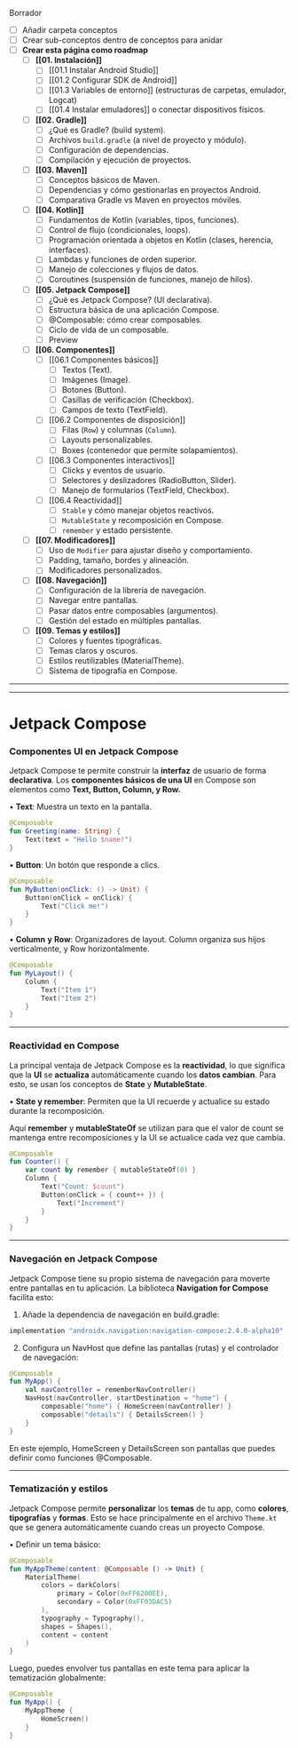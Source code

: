 Borrador
- [ ] Añadir carpeta conceptos
- [ ] Crear sub-conceptos dentro de conceptos para anidar
- [ ] **Crear esta página como roadmap**
	- [ ] **[[01. Instalación]]**
		- [ ] [[01.1 Instalar Android Studio]]
		- [ ] [[01.2 Configurar SDK de Android]]
		- [ ] [[01.3 Variables de entorno]] (estructuras de carpetas, emulador, Logcat)
		- [ ] [[01.4 Instalar emuladores]] o conectar dispositivos físicos.
	- [ ] **[[02. Gradle]]**
		- [ ] ¿Qué es Gradle? (build system).
		- [ ] Archivos `build.gradle` (a nivel de proyecto y módulo).
		- [ ] Configuración de dependencias.
		- [ ] Compilación y ejecución de proyectos.
	- [ ] **[[03. Maven]]**
		- [ ] Conceptos básicos de Maven.
		- [ ] Dependencias y cómo gestionarlas en proyectos Android.
		- [ ] Comparativa Gradle vs Maven en proyectos móviles.
	- [ ] **[[04. Kotlin]]**
		- [ ] Fundamentos de Kotlin (variables, tipos, funciones).
		- [ ] Control de flujo (condicionales, loops).
		- [ ] Programación orientada a objetos en Kotlin (clases, herencia, interfaces).
		- [ ] Lambdas y funciones de orden superior.
		- [ ] Manejo de colecciones y flujos de datos.
		- [ ] Coroutines (suspensión de funciones, manejo de hilos).
	- [ ] **[[05. Jetpack Compose]]**
		- [ ] ¿Qué es Jetpack Compose? (UI declarativa).
		- [ ] Estructura básica de una aplicación Compose.
		- [ ] @Composable: cómo crear composables.
		- [ ] Ciclo de vida de un composable.
		- [ ] Preview
	- [ ] **[[06. Componentes]]**
		- [ ] [[06.1 Componentes básicos]]
			- [ ] Textos (Text).
			- [ ] Imágenes (Image).
			- [ ] Botones (Button).
			- [ ] Casillas de verificación (Checkbox).
			- [ ] Campos de texto (TextField).
		- [ ] [[06.2 Componentes de disposición]]
			- [ ] Filas (`Row`) y columnas (`Column`).
			- [ ] Layouts personalizables.
			- [ ] Boxes (contenedor que permite solapamientos).
		- [ ] [[06.3 Componentes interactivos]]
			- [ ] Clicks y eventos de usuario.
			- [ ] Selectores y deslizadores (RadioButton, Slider).
			- [ ] Manejo de formularios (TextField, Checkbox).
		- [ ] [[06.4 Reactividad]]
			- [ ] `Stable` y cómo manejar objetos reactivos.
			- [ ] `MutableState` y recomposición en Compose.
			- [ ] `remember` y estado persistente.
	- [ ] **[[07. Modificadores]]**
		- [ ] Uso de `Modifier` para ajustar diseño y comportamiento.
		- [ ] Padding, tamaño, bordes y alineación.
		- [ ] Modificadores personalizados.
	- [ ] **[[08. Navegación]]**
		- [ ] Configuración de la librería de navegación.
		- [ ] Navegar entre pantallas.
		- [ ] Pasar datos entre composables (argumentos).
		- [ ] Gestión del estado en múltiples pantallas.
	- [ ] **[[09. Temas y estilos]]**
		- [ ] Colores y fuentes tipográficas.
		- [ ] Temas claros y oscuros.
		- [ ] Estilos reutilizables (MaterialTheme).
		- [ ] Sistema de tipografía en Compose.

---






---
# Jetpack Compose

### Componentes UI en Jetpack Compose

Jetpack Compose te permite construir la **interfaz** de usuario de forma **declarativa**. 
Los **componentes básicos de una UI** en Compose son elementos como **Text, Button, Column, y Row.**

  • **Text**: Muestra un texto en la pantalla.

```Kotlin
@Composable
fun Greeting(name: String) {
    Text(text = "Hello $name!")
}
```


• **Button**: Un botón que responde a clics.
  
```Kotlin
@Composable
fun MyButton(onClick: () -> Unit) {
    Button(onClick = onClick) {
        Text("Click me!")
    }
}
```


• **Column** **y** **Row**: Organizadores de layout. 
Column organiza sus hijos verticalmente, y Row horizontalmente.

```Kotlin
@Composable
fun MyLayout() {
    Column {
        Text("Item 1")
        Text("Item 2")
    }
}
```

--- 
  
### **Reactividad en Compose**

La principal ventaja de Jetpack Compose es la **reactividad**, lo que significa que la **UI** se **actualiza** automáticamente cuando los **datos cambian**. 
Para esto, se usan los conceptos de **State** y **MutableState**.

  • **State y remember**: Permiten que la UI recuerde y actualice su estado durante la recomposición.
  
Aquí **remember** y **mutableStateOf** se utilizan para que el valor de count se mantenga entre recomposiciones y la UI se actualice cada vez que cambia.

```Kotlin
@Composable
fun Counter() {
    var count by remember { mutableStateOf(0) }
    Column {
        Text("Count: $count")
        Button(onClick = { count++ }) {
            Text("Increment")
        }
    }
}
```

---

### **Navegación en Jetpack Compose**

Jetpack Compose tiene su propio sistema de navegación para moverte entre pantallas en tu aplicación. 
La biblioteca **Navigation for Compose** facilita esto:

1. Añade la dependencia de navegación en build.gradle: 

```Groovy
implementation "androidx.navigation:navigation-compose:2.4.0-alpha10"
```
 

2. Configura un NavHost que define las pantallas (rutas) y el controlador de navegación:
  
```Kotlin
@Composable
fun MyApp() {
    val navController = rememberNavController()
    NavHost(navController, startDestination = "home") {
        composable("home") { HomeScreen(navController) }
        composable("details") { DetailsScreen() }
    }
}
```
  

En este ejemplo, HomeScreen y DetailsScreen son pantallas que puedes definir como funciones @Composable.

---
  
### **Tematización y estilos**

Jetpack Compose permite **personalizar** los **temas** de tu app, como **colores**, **tipografías** y **formas**. Esto se hace principalmente en el archivo `Theme.kt` que se genera automáticamente cuando creas un proyecto Compose.

• Definir un tema básico:
 
```Kotlin
@Composable
fun MyAppTheme(content: @Composable () -> Unit) {
    MaterialTheme(
        colors = darkColors(
            primary = Color(0xFF6200EE),
            secondary = Color(0xFF03DAC5)
        ),
        typography = Typography(),
        shapes = Shapes(),
        content = content
    )
}
```


Luego, puedes envolver tus pantallas en este tema para aplicar la tematización globalmente:

```Kotlin
@Composable
fun MyApp() {
    MyAppTheme {
        HomeScreen()
    }
}
```